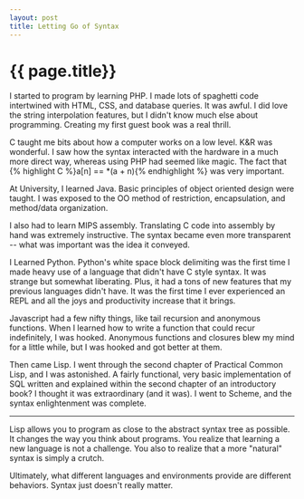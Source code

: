 ```yaml
---
layout: post
title: Letting Go of Syntax
---
```


{{ page.title}}
===============


I started to program by learning PHP. I made lots of spaghetti code
intertwined with HTML, CSS, and database queries. It was awful. I did love
the string interpolation features, but I didn't know much else about programming. 
Creating my first guest book was a real thrill. 

C taught me bits about how a computer works on a low level. K&R was wonderful. 
I saw how the syntax interacted with the hardware in a much more direct way,
whereas using PHP had seemed like magic. The fact that {% highlight C %}a[n] == *(a + n){% endhighlight %} was
very important.

At University, I learned Java. Basic principles of object oriented
design were taught. I was exposed to the OO method of restriction, 
encapsulation, and method/data organization. 

I also had to learn MIPS assembly. Translating C code into assembly by hand
was extremely instructive. The syntax became even more transparent -- what 
was important was the idea it conveyed. 

I Learned Python. Python's white space block delimiting was the first time
I made heavy use of a language that didn't have C style syntax. It was 
strange but somewhat liberating. Plus, it had a tons of new features that my 
previous languages didn't have. It was the first time I ever experienced an 
REPL and all the joys and productivity increase that it brings. 

Javascript had a few nifty things, like tail recursion and anonymous 
functions. When I learned how to write a function that could recur 
indefinitely, I was hooked. Anonymous functions and closures blew my mind for
a little while, but I was hooked and got better at them. 

Then came Lisp. I went through the second chapter of Practical Common Lisp, and
I was astonished. A fairly functional, very basic implementation of SQL written
and explained within the second chapter of an introductory book? I thought it was 
extraordinary (and it was). I went to Scheme, and the syntax enlightenment was 
complete.

***

Lisp allows you to program as close to the abstract syntax tree as possible.
It changes the way you think about programs. You realize that
learning a new language is not a challenge. You also to realize that a more 
"natural" syntax is simply a crutch. 

Ultimately, what different languages and environments provide are different
behaviors. Syntax just doesn't really matter.
